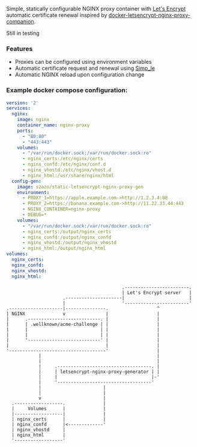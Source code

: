 Simple, statically configurable NGINX proxy container with [Let's Encrypt](https://letsencrypt.org/) automatic certificate renewal inspired by [docker-letsencrypt-nginx-proxy-companion](https://github.com/JrCs/docker-letsencrypt-nginx-proxy-companion).

Still in testing


### Features

* Proxies can be configured using environment variables
* Automatic certificate request and renewal using [Simp_le](https://github.com/zenhack/simp_le/)
* Automatic NGINX reload upon configuration change

### Example docker compose configuration:

```yaml
version: '2'
services:
  nginx:
    image: nginx
    container_name: nginx-proxy
    ports:
      - "80:80"
      - "443:443"
    volumes:
      - "/var/run/docker.sock:/var/run/docker.sock:ro"
      - nginx_certs:/etc/nginx/certs
      - nginx_confd:/etc/nginx/conf.d
      - nginx_vhostd:/etc/nginx/vhost.d
      - nginx_html:/usr/share/nginx/html
  config-gen:
    image: szazo/static-letsencrypt-nginx-proxy-gen
    environment:
      - PROXY_1=https://apple.example.com->http://1.2.3.4:80
      - PROXY_2=https://banana.example.com->http://11.22.33.44:443
      - NGINX_CONTAINER=nginx-proxy
      - DEBUG=*
    volumes:
      - "/var/run/docker.sock:/var/run/docker.sock:ro"
      - nginx_certs:/output/nginx_certs
      - nginx_confd:/output/nginx_confd
      - nginx_vhostd:/output/nginx_vhostd
      - nginx_html:/output/nginx_html
volumes:
  nginx_certs:
  nginx_confd:
  nginx_vhostd:
  nginx_html:
```

```
                                           .------------------------.
                                           | Let's Encrypt server   |
                     .---------------------|                        |
                     |                     '------------------------'
.--------------------|---------------.                  ^
| NGINX              v               |                  |
|      .---------------------------. |                  |
|      | .wellknown/acme-challenge | |                  |
|      |                           | |                  |
|      |                           | |                  |
|      '---------------------------' |                  |
|                                    |                  |
'------------------------------------'                  |
            |                                           |
            |                                           |
            |     .-----------------------------------. |
            |     | letsencrypt-nginx-proxy-generator | |
            |     |                                   |-'
            |     '-----------------------------------'
            |                       |
            |                       |
            v                       |
  .------------------.              |
  |     Volumes      |              |
  |------------------|              |
  | nginx_certs      |              |
  | nginx_confd      |<-------------'
  | nginx_vhostd     |
  | nginx_html       |
  '------------------'
```